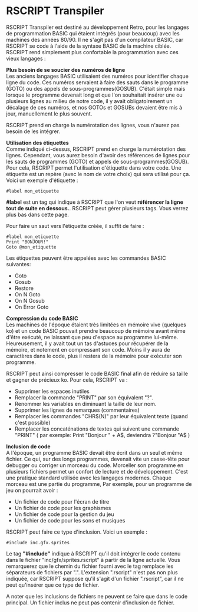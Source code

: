 # RSCRIPT Transpiler

RSCRIPT Transpiler est destiné au développement Retro, pour les langages de programmation BASIC qui étaient intégrés (pour beaucoup) avec les machines des années 80/90. Il ne s'agit pas d'un compilateur BASIC, car RSCRIPT se code à l'aide de la syntaxe BASIC de la machine ciblée. RSCRIPT rend simplement plus confortable la programmation avec ces vieux langages :

<b>Plus besoin de se soucier des numéros de ligne</b><br>
Les anciens langages BASIC utilisaient des numéros pour identifier chaque ligne du code. Ces numéros servaient à faire des sauts dans le programme (GOTO) ou des appels de sous-programmes(GOSUB). C'était simple mais lorsque le programme devenait long et que l'on souhaitait insérer une ou plusieurs lignes au milieu de notre code, il y avait obligatoirement un décalage de ces numéros, et nos GOTOs et GOSUBs devaient être mis à jour, manuellement le plus souvent.

RSCRIPT prend en charge la numérotation des lignes, vous n'aurez pas besoin de les intégrer.

<b>Utilisation des étiquettes</b><br>
Comme indiqué ci-dessus, RSCRIPT prend en charge la numérotation des lignes. Cependant, vous aurez besoin d'avoir des références de lignes pour les sauts de programmes (GOTO) et appels de sous-programmes(GOSUB). Pour cela, RSCRIPT permet l'utilisation d'étiquette dans votre code. Une étiquette est un repère (avec le nom de votre choix) qui sera utilisé pour ça. Voici un exemple d'étiquette :

```
#label mon_etiquette
```
<b>#label</b> est un tag qui indique à RSCRIPT que l'on veut <b>référencer la ligne tout de suite en dessous.</b>. RSCRIPT peut gérer plusieurs tags. Vous verrez plus bas dans cette page.

Pour faire un saut vers l'étiquette créée, il suffit de faire :
```
#label mon_etiquette
Print "BONJOUR!"
Goto @mon_etiquette
```

Les étiquettes peuvent être appelées avec les commandes BASIC suivantes:
- Goto
- Gosub
- Restore
- On N Goto
- On N Gosub
- On Error Goto

<b>Compression du code BASIC</b><br>
Les machines de l'époque étaient très limitées en mémoire vive (quelques ko) et un code BASIC pouvait prendre beaucoup de mémoire avant même d'être exécuté, ne laissant que peu d'espace au programme lui-même. Heureusement, il y avait tout un tas d'astuces pour récupérer de la mémoire, et notement en compressant son code. Moins il y aura de caractères dans le code, plus il restera de la mémoire pour exécuter son programme.

RSCRIPT peut ainsi compresser le code BASIC final afin de réduire sa taille et gagner de précieux ko. Pour cela, RSCRIPT va :
- Supprimer les espaces inutiles
- Remplacer la commande "PRINT" par son équivalent "?".
- Renommer les variables en diminuant la taille de leur nom.
- Supprimer les lignes de remarques (commentaires)
- Remplacer les commandes "CHR$(N)" par leur équivalent texte (quand c'est possible)
- Remplacer les concaténations de textes qui suivent une commande "PRINT" ( par exemple: Print "Bonjour " + A$, deviendra ?"Bonjour "A$ )

<b>Inclusion de code</b><br>
A l'époque, un programme BASIC devait être écrit dans un seul et même fichier. Ce qui, sur des longs programmes, devenait vite un casse-tête pour debugger ou corriger un morceau du code. 
Morceller son programme en plusieurs fichiers permet un confort de lecture et de développement. C'est une pratique standard utilisée avec les langages modernes. Chaque morceau est une partie du programme, Par exemple, pour un programme de jeu on pourrait avoir :

- Un fichier de code pour l'écran de titre
- Un fichier de code pour les graphismes
- Un fichier de code pour la gestion du jeu
- Un fichier de code pour les sons et musiques

RSCRIPT peut faire ce type d'inclusion. Voici un exemple :

```
#include inc.gfx.sprites
```

Le tag <b>"#include"</b> indique à RSCRIPT qu'il doit intégrer le code contenu dans le fichier "inc/gfx/sprites.rscript" à partir de la ligne actuelle. Vous remarquerez que le chemin du fichier fourni avec le tag remplace les séparateurs de fichiers par ".". L'extension ".rscript" n'est pas non plus indiquée, car RSCRIPT suppose qu'il s'agit d'un fichier ".rscript", car il ne peut qu'insérer que ce type de fichier. 

A noter que les inclusions de fichiers ne peuvent se faire que dans le code principal. Un fichier inclus ne peut pas contenir d'inclusion de fichier.